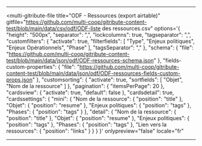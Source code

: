 <div>

  <hr>

  <!-- GITRIBUTE - contribute with GIT ...but without minding it-->
  <!-- An open source widget coded with 🤍  by the tech cooperative multi : https://multi.coop -->

  <!-- GITRIBUTE WIDGET'S HTML BLOCK-->
  <multi-gitribute-file
    title="ODF - Ressources (export airtable)"
    gitfile="https://github.com/multi-coop/gitribute-content-test/blob/main/data/csv/odf/ODF-liste des ressources.csv"
    options='{
      "height": "500px",
      "separator": ",",
      "lockcolumns": true,
      "tagseparator": ",",
      "customfilters": {
        "activate": true,
        "filterfields": [
          "Type",
          "Enjeux politiques",
          "Enjeux Opérationnels",
          "Phase"
        ],
        "tagsSeparator": ","
      },
      "schema": {
        "file": "https://github.com/multi-coop/gitribute-content-test/blob/main/data/json/odf/ODF-ressources-schema.json"
      },
      "fields-custom-properties": {
        "file": "https://github.com/multi-coop/gitribute-content-test/blob/main/data/json/odf/ODF-ressources-fields-custom-props.json"
      },
      "customsorting": {
        "activate": true,
        "sortfields": [
          "Objet",
          "Nom de la ressource"
        ]
      },
      "pagination": {
        "itemsPerPage": 20
      },
      "cardsview": {
        "activate": true,
        "default": false
      },
      "cardsdetail": true,
      "cardssettings": {
        "mini": {
          "Nom de la ressource": {
            "position": "title"
          },
          "Objet": {
            "position": "resume"
          },
          "Enjeux politiques": {
            "position": "tags"
          },
          "Phases": {
            "position": "tags"
          }
        },
        "detail": {
          "Nom de la ressource": {
            "position": "title"
          },
          "Objet": {
            "position": "resume"
          },
          "Enjeux politiques": {
            "position": "tags"
          },
          "Phases": {
            "position": "tags"
          },
          "Lien vers la ressources": {
            "position": "links"
          }
        }
      }
    }'
    onlypreview="false"
    locale="fr"
  ></multi-gitribute-file>

  <!-- GITRIBUTE WIDGET'S APP.JS SCRIPT -->
  <script src="https://gitribute.multi.coop/js/app.js" type="text/javascript" defer></script>

  <hr>

</div>
